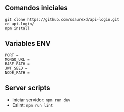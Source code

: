 ## Comandos iniciales
```
git clone https://github.com/ssaurexd/api-login.git
cd api-login/
npm install
```

## Variables ENV
```
PORT = 
MONGO_URL =
BASE_PATH = 
JWT_SEED =
NODE_PATH = 
```

## Server scripts
- Iniciar servidor: `npm run dev`
- Eslint:  `npm run lint`